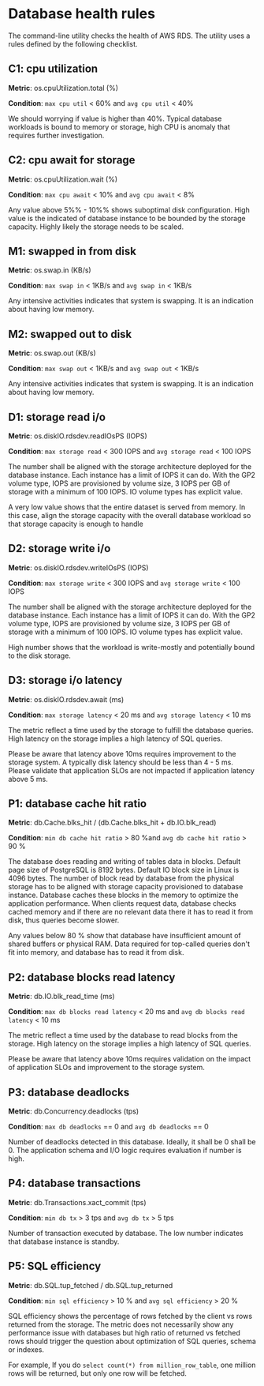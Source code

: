 # Database health rules

The command-line utility checks the health of AWS RDS.
The utility uses a rules defined by the following checklist.


## C1: cpu utilization

**Metric**: os.cpuUtilization.total (%)

**Condition**: `max cpu util` < 60% and `avg cpu util` < 40%

We should worrying if value is higher than 40%. Typical database workloads is bound to memory or storage, high CPU is anomaly that requires further investigation.

## C2: cpu await for storage

**Metric**: os.cpuUtilization.wait (%)

**Condition**: `max cpu await` < 10% and `avg cpu await` < 8%

Any value above 5%% - 10%% shows suboptimal disk configuration. High value is the indicated of database instance to be bounded by the storage capacity. Highly likely the storage needs to be scaled.

## M1: swapped in from disk

**Metric**: os.swap.in (KB/s)

**Condition**: `max swap in` < 1KB/s and `avg swap in` < 1KB/s

Any intensive activities indicates that system is swapping. It is an indication about having low memory.

## M2: swapped out to disk

**Metric**: os.swap.out (KB/s)

**Condition**: `max swap out` < 1KB/s and `avg swap out` < 1KB/s

Any intensive activities indicates that system is swapping. It is an indication about having low memory.


## D1: storage read i/o

**Metric**: os.diskIO.rdsdev.readIOsPS (IOPS)

**Condition**: `max storage read` < 300 IOPS and `avg storage read` < 100 IOPS

The number shall be aligned with the storage architecture deployed for the database instance. Each instance has a limit of IOPS it can do. With the GP2 volume type, IOPS are provisioned by volume size, 3 IOPS per GB of storage with a minimum of 100 IOPS. IO volume types has explicit value.

A very low value shows that the entire dataset is served from memory. In this case, align the storage capacity with the overall database workload so that storage capacity is enough to handle 

## D2: storage write i/o

**Metric**: os.diskIO.rdsdev.writeIOsPS (IOPS)

**Condition**: `max storage write` < 300 IOPS and `avg storage write` < 100 IOPS

The number shall be aligned with the storage architecture deployed for the database instance. Each instance has a limit of IOPS it can do. With the GP2 volume type, IOPS are provisioned by volume size, 3 IOPS per GB of storage with a minimum of 100 IOPS. IO volume types has explicit value.

High number shows that the workload is write-mostly and potentially bound to the disk storage.

## D3: storage i/o latency

**Metric**: os.diskIO.rdsdev.await (ms)

**Condition**: `max storage latency` < 20 ms and `avg storage latency` < 10 ms

The metric reflect a time used by the storage to fulfill the database queries. High latency on the storage implies a high latency of SQL queries. 

Please be aware that latency above 10ms requires improvement to the storage system. A typically disk latency should be less than 4 - 5 ms. Please validate that application SLOs are not impacted if application latency above 5 ms.


## P1: database cache hit ratio

**Metric**: db.Cache.blks_hit / (db.Cache.blks_hit + db.IO.blk_read)

**Condition**: `min db cache hit ratio` > 80 %and `avg db cache hit ratio` > 90 %

The database does reading and writing of tables data in blocks. Default page size of PostgreSQL is 8192 bytes. Default IO block size in Linux is 4096 bytes. The number of block read by database from the physical storage has to be aligned with storage capacity provisioned to database instance. Database caches these blocks in the memory to optimize the application performance. When clients request data, database checks cached memory and if there are no relevant data there it has to read it from disk, thus queries become slower.  

Any values below 80 % show that database have insufficient amount of shared buffers or physical RAM. Data required for top-called queries don't fit into memory, and database has to read it from disk.


## P2: database blocks read latency

**Metric**: db.IO.blk_read_time (ms)

**Condition**: `max db blocks read latency` < 20 ms and `avg db blocks read latency` < 10 ms

The metric reflect a time used by the database to read blocks from the storage. High latency on the storage implies a high latency of SQL queries. 

Please be aware that latency above 10ms requires validation on the impact of application SLOs and improvement to the storage system.


## P3: database deadlocks

**Metric**: db.Concurrency.deadlocks (tps)

**Condition**: `max db deadlocks` == 0 and `avg db deadlocks` == 0

Number of deadlocks detected in this database. Ideally, it shall be 0  shall be 0. The application schema and I/O logic requires evaluation if number is high.


## P4: database transactions

**Metric**: db.Transactions.xact_commit (tps)

**Condition**: `min db tx` > 3 tps and `avg db tx` > 5 tps

Number of transaction executed by database. The low number indicates that database instance is standby.


## P5: SQL efficiency 

**Metric**: db.SQL.tup_fetched / db.SQL.tup_returned

**Condition**: `min sql efficiency` > 10 % and `avg sql efficiency` > 20 %

SQL efficiency shows the percentage of rows fetched by the client vs rows returned from the storage. The metric does not necessarily show any performance issue with databases but high ratio of returned vs fetched rows should trigger the question about optimization of SQL queries, schema or indexes. 
			
For example, If you do `select count(*) from million_row_table`, one million rows will be returned, but only one row will be fetched.
